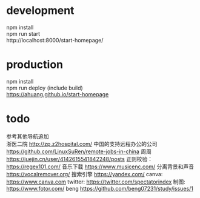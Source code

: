 
# development 
npm install   
npm run start   
http://localhost:8000/start-homepage/   

# production 
npm install   
npm run deploy (include build)   
https://ahuang.github.io/start-homepage   


# todo
参考其他导航追加  
浙医二院 http://zp.z2hospital.com/
中国的支持远程办公的公司 https://github.com/LinuxSuRen/remote-jobs-in-china
周周 https://juejin.cn/user/4142615541842248/posts
正则校验：https://regex101.com/
音乐下载 https://www.musicenc.com/
分离背景和声音 https://vocalremover.org/
搜索引擎 https://yandex.com/
canva: https://www.canva.com 
twitter: https://twitter.com/spectatorindex
制图: https://www.fotor.com/
beng https://github.com/beng07231/study/issues/1